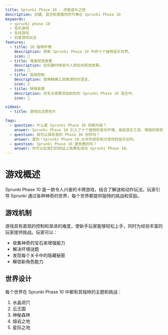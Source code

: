 ```yaml
---
title: Sprunki Phase 10 - 终极音乐之旅
description: 创建、混合和掌握你的节奏在 Sprunki Phase 10
keywords:
  - sprunki phase 10
  - 音乐游戏
  - 在线游戏
  - 创意游戏玩法
features:
  - title: 10 独特环境
    description: 探索 Sprunki Phase 10 中的十个独特音乐世界。
    icon: 🎵
  - title: 增强视觉效果
    description: 在创建时体验令人惊叹的视觉效果。
    icon: 🎨
  - title: 高级控制
    description: 使用精确工具微调你的混合。
    icon: 🎚️  
  - title: 特殊效果
    description: 将专业效果添加到你的 Sprunki Phase 10 混合中。
    icon: 💫

videos:
  - title: 游戏玩法预告片

faqs:
  - question: 什么是 Sprunki Phase 10 的新内容？
    answer: Sprunki Phase 10 引入了十个独特的音乐环境、高级混合工具、增强的视觉效果和扩展的声音库，同时保持你喜爱的直观游戏玩法。
  - question: 我可以保存我的 Phase 10 创作吗？
    answer: 是的！Sprunki Phase 10 允许你保存和分享你的音乐创作。
  - question: Sprunki Phase 10 是免费的吗？
    answer: 你可以在我们的网站上免费在线玩 Sprunki Phase 10。
---
```


# 游戏概述

Sprunki Phase 10 是一款令人兴奋的卡牌游戏，结合了解谜和动作玩法。玩家引导 Sprunki 通过各种神奇的世界，每个世界都提供独特的挑战和奖励。

## 游戏机制

游戏具有直观的控制和渐进的难度，使新手玩家能够轻松上手，同时为经验丰富的玩家提供挑战。玩家可以：

- 收集神奇的宝石来增强能力
- 解决环境谜题
- 发现每个关卡中的隐藏秘密
- 解锁新角色能力

## 世界设计

每个世界在 Sprunki Phase 10 中都有其独特的主题和挑战：

1. 水晶洞穴
2. 云王国
3. 神秘森林
4. 熔岩之地
5. 星际之地